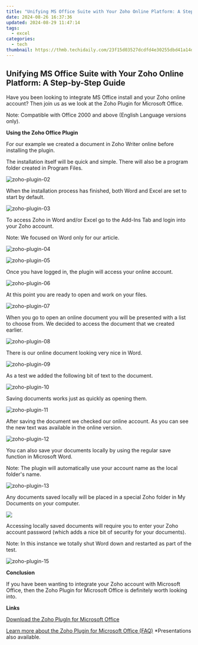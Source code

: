 ```yaml
---
title: "Unifying MS Office Suite with Your Zoho Online Platform: A Step-by-Step Guide"
date: 2024-08-26 16:37:36
updated: 2024-08-29 11:47:14
tags:
  - excel
categories:
  - tech
thumbnail: https://thmb.techidaily.com/23f15d03527dcdfd4e30255dbd41a14d668e3faafe915e31c07d32bad6007903.png
---
```


## Unifying MS Office Suite with Your Zoho Online Platform: A Step-by-Step Guide

Have you been looking to integrate MS Office install and your Zoho online account? Then join us as we look at the Zoho Plugin for Microsoft Office.

 Note: Compatible with Office 2000 and above (English Language versions only).

**Using the Zoho Office Plugin** 

 For our example we created a document in Zoho Writer online before installing the plugin.

 The installation itself will be quick and simple. There will also be a program folder created in Program Files.

![zoho-plugin-02](https://static1.howtogeekimages.com/wordpress/wp-content/uploads/2010/06/zohoplugin02.png) 

 When the installation process has finished, both Word and Excel are set to start by default.

![zoho-plugin-03](https://static1.howtogeekimages.com/wordpress/wp-content/uploads/2010/06/zohoplugin03.png) 

 To access Zoho in Word and/or Excel go to the Add-Ins Tab and login into your Zoho account.

 Note: We focused on Word only for our article.

![zoho-plugin-04](https://static1.howtogeekimages.com/wordpress/wp-content/uploads/2010/06/zohoplugin04.png) 

![zoho-plugin-05](https://static1.howtogeekimages.com/wordpress/wp-content/uploads/2010/06/zohoplugin05.png) 

 Once you have logged in, the plugin will access your online account.

![zoho-plugin-06](https://static1.howtogeekimages.com/wordpress/wp-content/uploads/2010/06/zohoplugin06.png) 

 At this point you are ready to open and work on your files.

![zoho-plugin-07](https://static1.howtogeekimages.com/wordpress/wp-content/uploads/2010/06/zohoplugin07.png) 

 When you go to open an online document you will be presented with a list to choose from. We decided to access the document that we created earlier.

![zoho-plugin-08](https://static1.howtogeekimages.com/wordpress/wp-content/uploads/2010/06/zohoplugin08.png) 

 There is our online document looking very nice in Word.

![zoho-plugin-09](https://static1.howtogeekimages.com/wordpress/wp-content/uploads/2010/06/zohoplugin09.png) 

 As a test we added the following bit of text to the document.

![zoho-plugin-10](https://static1.howtogeekimages.com/wordpress/wp-content/uploads/2010/06/zohoplugin10.png) 

 Saving documents works just as quickly as opening them.

![zoho-plugin-11](https://static1.howtogeekimages.com/wordpress/wp-content/uploads/2010/06/zohoplugin11.png) 

 After saving the document we checked our online account. As you can see the new text was available in the online version.

![zoho-plugin-12](https://static1.howtogeekimages.com/wordpress/wp-content/uploads/2010/06/zohoplugin12.png) 

 You can also save your documents locally by using the regular save function in Microsoft Word.

 Note: The plugin will automatically use your account name as the local folder's name.

![zoho-plugin-13](https://static1.howtogeekimages.com/wordpress/wp-content/uploads/2010/06/zohoplugin13.png) 

 Any documents saved locally will be placed in a special Zoho folder in My Documents on your computer.

![](https://static1.howtogeekimages.com/wordpress/wp-content/uploads/2010/06/zoho-plugin-14.png) 

 Accessing locally saved documents will require you to enter your Zoho account password (which adds a nice bit of security for your documents).

 Note: In this instance we totally shut Word down and restarted as part of the test.

![zoho-plugin-15](https://static1.howtogeekimages.com/wordpress/wp-content/uploads/2010/06/zohoplugin15.png) 

**Conclusion** 

 If you have been wanting to integrate your Zoho account with Microsoft Office, then the Zoho Plugin for Microsoft Office is definitely worth looking into.

**Links** 

[Download the Zoho PlugIn for Microsoft Office](http://www.zoho.com/zohoplugin/home.html) 

[Learn more about the Zoho Plugin for Microsoft Office (FAQ)](http://writer.zoho.com/public/help/zohoplugin/fullpage) \*Presentations also available.

<ins class="adsbygoogle"
     style="display:block"
     data-ad-format="autorelaxed"
     data-ad-client="ca-pub-7571918770474297"
     data-ad-slot="1223367746"></ins>



<ins class="adsbygoogle"
     style="display:block"
     data-ad-client="ca-pub-7571918770474297"
     data-ad-slot="8358498916"
     data-ad-format="auto"
     data-full-width-responsive="true"></ins>
